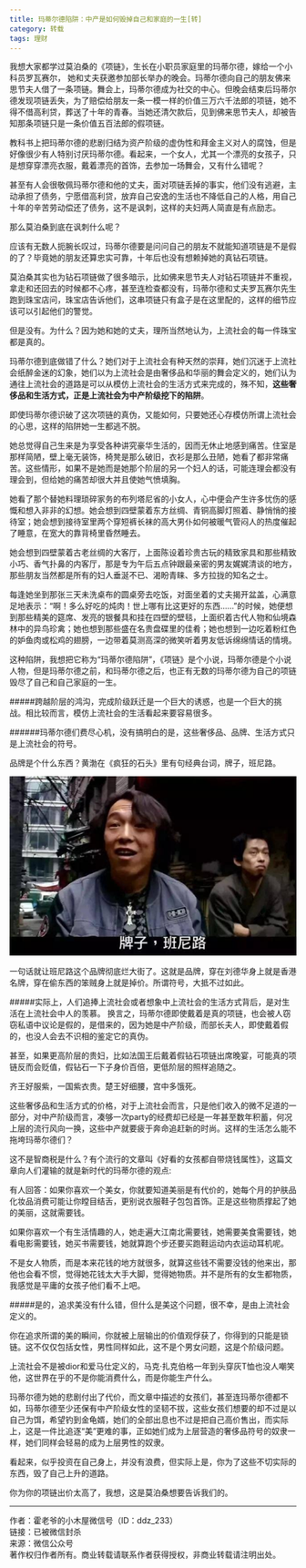 ```yaml
---
title: 玛蒂尔德陷阱：中产是如何毁掉自己和家庭的一生[转]
category: 转载
tags: 理财
---
```


我想大家都学过莫泊桑的《项链》，生长在小职员家庭里的玛蒂尔德，嫁给一个小科员罗瓦赛尔， 她和丈夫获邀参加部长举办的晚会。玛蒂尔德向自己的朋友佛来思节夫人借了一条项链。舞会上，玛蒂尔德成为社交的中心。但晚会结束后玛蒂尔德发现项链丢失，为了赔偿给朋友一条一模一样的价值三万六千法郎的项链，她不得不借高利贷，葬送了十年的青春。当她还清欠款后，见到佛来思节夫人，却被告知那条项链只是一条价值五百法郎的假项链<!--more-->。

教科书上把玛蒂尔德的悲剧归结为资产阶级的虚伪性和拜金主义对人的腐蚀，但是好像很少有人特别讨厌玛蒂尔德。看起来，一个女人，尤其一个漂亮的女孩子，只是想穿穿漂亮衣服，戴着漂亮的首饰，去参加一场舞会，又有什么错呢？

甚至有人会很敬佩玛蒂尔德和他的丈夫，面对项链丢掉的事实，他们没有逃避，主动承担了债务，宁愿借高利贷，放弃自己安逸的生活也不降低自己的人格，用自己十年的辛苦劳动偿还了债务，这不是讽刺，这样的夫妇两人简直是有点励志。

那么莫泊桑到底在讽刺什么呢？

应该有无数人扼腕长叹过，玛蒂尔德要是问问自己的朋友不就能知道项链是不是假的了？毕竟她的朋友还算忠实可靠，十年后也没有想赖掉她的真钻石项链。

莫泊桑其实也为钻石项链做了很多暗示，比如佛来思节夫人对钻石项链并不重视，拿走和还回去的时候都不心疼，甚至连检查都没有，玛蒂尔德和丈夫罗瓦赛尔先生跑到珠宝店问，珠宝店告诉他们，这串项链只有盒子是在这里配的，这样的细节应该可以引起他们的警觉。

但是没有。为什么？因为她和她的丈夫，理所当然地认为，上流社会的每一件珠宝都是真的。

玛蒂尔德到底做错了什么？她们对于上流社会有种天然的崇拜，她们沉迷于上流社会纸醉金迷的幻象，她们以为上流社会是由奢侈品和华丽的舞会定义的，她们认为通往上流社会的道路是可以从模仿上流社会的生活方式来完成的，殊不知，**这些奢侈品和生活方式，正是上流社会为中产阶级挖下的陷阱**。

即使玛蒂尔德识破了这次项链的真伪，又能如何，只要她还心存模仿所谓上流社会的心思，这样的陷阱她一生都逃不脱。

她总觉得自己生来是为享受各种讲究豪华生活的，因而无休止地感到痛苦。住室是那样简陋，壁上毫无装饰，椅凳是那么破旧，衣衫是那么丑陋，她看了都非常痛苦。这些情形，如果不是她而是她那个阶层的另一个妇人的话，可能连理会都没有理会到，但给她的痛苦却很大并且使她气愤填胸。

她看了那个替她料理琐碎家务的布列塔尼省的小女人，心中便会产生许多忧伤的感慨和想入非非的幻想。她会想到四壁蒙着东方丝绸、青铜高脚灯照着、静悄悄的接待室；她会想到接待室里两个穿短裤长袜的高大男仆如何被暖气管闷人的热度催起了睡意，在宽大的靠背椅里昏然睡去。

她会想到四壁蒙着古老丝绸的大客厅，上面陈设着珍贵古玩的精致家具和那些精致小巧、香气扑鼻的内客厅，那是专为午后五点钟跟最亲密的男友娓娓清谈的地方，那些朋友当然都是所有的妇人垂涎不已、渴盼青睐、多方拉拢的知名之士。

每逢她坐到那张三天未洗桌布的圆桌旁去吃饭，对面坐着的丈夫揭开盆盖，心满意足地表示：“啊！多么好吃的炖肉！世上哪有比这更好的东西……”的时候，她便想到那些精美的筵席、发亮的银餐具和挂在四壁的壁毯，上面织着古代人物和仙境森林中的异鸟珍禽；她也想到那些盛在名贵盘碟里的佳肴；她也想到一边吃着粉红色的妒鱼肉或松鸡的翅膀，一边带着莫测高深的微笑听着男友低诉绵绵情话的情境。

这种陷阱，我想把它称为“玛蒂尔德陷阱”，《项链》是个小说，玛蒂尔德是个小说人物，但是玛蒂尔德之前，和玛蒂尔德之后，也正有无数的玛蒂尔德为自己的项链毁尽了自己和自己家庭的一生。

#####跨越阶层的鸿沟，完成阶级跃迁是一个巨大的诱惑，也是一个巨大的挑战。相比较而言，模仿上流社会的生活看起来要容易很多。

######玛蒂尔德们费尽心机，没有搞明白的是，这些奢侈品、品牌、生活方式只是上流社会的符号。

品牌是个什么东西？黄渤在《疯狂的石头》里有句经典台词，牌子，班尼路。

![](/img/2019-07-23-02.jpeg)

一句话就让班尼路这个品牌彻底烂大街了。这就是品牌，穿在刘德华身上就是香港名牌，穿在偷东西的笨贼身上就是掉价。所谓符号，大抵不过如此。

#####实际上，人们追捧上流社会或者想象中上流社会的生活方式背后，是对生活在上流社会中人的羡慕。
换言之，玛蒂尔德即使戴着是真的项链，也会被人窃窃私语中议论是假的，是借来的，因为她是中产阶级，而部长夫人，即使戴着假的，也没人会去不识相的鉴定它的真伪。

甚至，如果更高阶层的贵妇，比如法国王后戴着假钻石项链出席晚宴，可能真的项链反而会贬值，假钻石一下子身价百倍，更低阶层的照样追随之。

齐王好服紫，一国紫衣贵。楚王好细腰，宫中多饿死。

这些奢侈品和生活方式的价格，对于上流社会而言，只是他们收入的微不足道的一部分，对中产阶级而言，凑够一次party的经费却已经是一年甚至数年积蓄，何况上层的流行风向一换，这些中产就要疲于奔命追赶新的时尚。这样的生活怎么能不拖垮玛蒂尔德们？

这不是智商税是什么？有个流行的文章叫《好看的女孩都自带烧钱属性》，这篇文章向人们灌输的就是新时代的玛蒂尔德的观点:

有人回答：如果你喜欢一个美女，你就要知道美丽是有代价的，她每个月的护肤品化妆品消费可能让你瞠目结舌，更别说衣服鞋子包包首饰。正是这些物质撑起了她的美丽，这就需要钱。

如果你喜欢一个有生活情趣的人，她走遍大江南北需要钱，她需要美食需要钱，她看电影需要钱，她买书需要钱，她就算跑个步还要买跑鞋运动内衣运动耳机呢。

不是女人物质，而是本来花钱的地方就很多，就算这些钱不需要没钱的他来出，那他也会看不惯，觉得她花钱太大手大脚，觉得她物质。并不是所有的女生都物质，我感觉是平庸的女孩子他们看不上吧。

#####是的，追求美没有什么错，但什么是美这个问题，很不幸，是由上流社会定义的。

你在追求所谓的美的瞬间，你就被上层输出的价值观俘获了，你得到的只能是锁链。这不仅仅包括女性，男性同样如此，这不是个男女问题，这是个阶级问题。

上流社会不是被dior和爱马仕定义的，马克·扎克伯格一年到头穿灰T恤也没人嘲笑他，这世界在乎的不是你能消费什么，而是你能生产什么。

玛蒂尔德为她的悲剧付出了代价，而文章中描述的女孩们，甚至连玛蒂尔德都不如，玛蒂尔德至少还保有中产阶级女性的坚韧不拔，这些女孩们想要的却不过是以自己为饵，希望钓到金龟婿，她们的全部出息也不过是把自己高价售出，而实际上，这是一件比追逐“美”更难的事，正如她们成为上层营造的奢侈品符号的奴隶一样，她们同样会轻易的成为上层男性的奴隶。

看起来，似乎投资在自己身上，并没有浪费，但实际上是，你为了这些不切实际的东西，毁了自己上升的道路。

你为你的项链出价太高了，我想，这是莫泊桑想要告诉我们的。

***

作者：霍老爷的小木屋微信号（ID：ddz_233）<br>
链接：已被微信封杀<br>
来源：微信公众号<br>
著作权归作者所有。商业转载请联系作者获得授权，非商业转载请注明出处。

